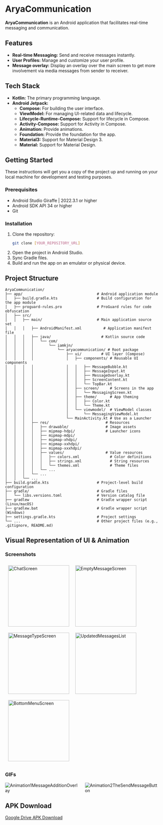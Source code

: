 # AryaCommunication

**AryaCommunication** is an Android application that facilitates real-time messaging and communication.

## Features

-   **Real-time Messaging:** Send and receive messages instantly.
-   **User Profiles:** Manage and customize your user profile.
-   **Message overlay:** Display an overlay over the main screen to get more involvement via media messages from sender to receiver.

## Tech Stack

-   **Kotlin:** The primary programming language.
-   **Android Jetpack:**
    -   **Compose:** For building the user interface.
    -   **ViewModel:** For managing UI-related data and lifecycle.
    -   **Lifecycle-Runtime-Compose:** Support for lifecycle in Compose.
    -   **Activity-Compose:** Support for Activity in Compose.
    -   **Animation:** Provide animations.
    -   **Foundation:** Provide the foundation for the app.
    -   **Material3:** Support for Material Design 3.
    -   **Material:** Support for Material Design.

## Getting Started

These instructions will get you a copy of the project up and running on your local machine for development and testing purposes.

### Prerequisites

-   Android Studio Giraffe | 2022.3.1 or higher
-   Android SDK API 34 or higher
-   Git

### Installation

1.  Clone the repository:
    ```bash
    git clone [YOUR_REPOSITORY_URL]
    ```
2.  Open the project in Android Studio.
3.  Sync Gradle files.
4.  Build and run the app on an emulator or physical device.

## Project Structure
```
AryaCommunication/
├── app/                                  # Android application module
│   ├── build.gradle.kts                  # Build configuration for the app module
│   ├── proguard-rules.pro                # ProGuard rules for code obfuscation
│   ├── src/
│   │   ├── main/                         # Main application source set
│   │   │   ├── AndroidManifest.xml          # Application manifest file
│   │   │   ├── java/                       # Kotlin source code
│   │   │   │   └── com/
│   │   │   │       └── iamkjn/
│   │   │   │           └── aryacommunication/ # Root package
│   │   │   │               ├── ui/         # UI layer (Compose)
│   │   │   │               │   ├── components/ # Reusable UI components
│   │   │   │               │   │   ├── MessageBubble.kt
│   │   │   │               │   │   ├── MessageInput.kt
│   │   │   │               │   │   ├── MessageOverlay.kt
│   │   │   │               │   │   ├── ScreenContent.kt
│   │   │   │               │   │   └── TopBar.kt
│   │   │   │               │   ├── screen/     # Screens in the app
│   │   │   │               │   │   └── MessagingScreen.kt
│   │   │   │               │   ├── theme/      # App theming
│   │   │   │               │   │   ├── Color.kt
│   │   │   │               │   │   └── Theme.kt
│   │   │   │               │   └── viewmodel/  # ViewModel classes
│   │   │   │               │       └── MessagingViewModel.kt
│   │   │   │               └── MainActivity.kt # Use as a Launcher
│   │   │   ├── res/                          # Resources
│   │   │   │   ├── drawable/                 # Image assets
│   │   │   │   ├── mipmap-hdpi/              # Launcher icons
│   │   │   │   ├── mipmap-mdpi/
│   │   │   │   ├── mipmap-xhdpi/
│   │   │   │   ├── mipmap-xxhdpi/
│   │   │   │   ├── mipmap-xxxhdpi/
│   │   │   │   ├── values/                   # Value resources
│   │   │   │   │   ├── colors.xml              # Color definitions
│   │   │   │   │   ├── strings.xml             # String resources
│   │   │   │   │   └── themes.xml              # Theme files
│   │   │   │   └── ...
│   │   │   └── ...
│   │   └── ...
├── build.gradle.kts                      # Project-level build configuration
├── gradle/                               # Gradle files
│   └── libs.versions.toml                # Version catalog file
├── gradlew                               # Gradle wrapper script (Linux/macOS)
├── gradlew.bat                           # Gradle wrapper script (Windows)
├── settings.gradle.kts                   # Project settings
└── ...                                   # Other project files (e.g., .gitignore, README.md)
```

## Visual Representation of UI & Animation

### Screenshots

<div style="display: flex; flex-wrap: wrap;">
  <img src="screenshots/ChatScreen.png" alt="ChatScreen" style="width: 200px; margin: 10px;">
  <img src="screenshots/EmptyMessageScreen.png" alt="EmptyMessageScreen" style="width: 200px; margin: 10px;">
  <img src="screenshots/MessageTypeScreen.png" alt="MessageTypeScreen" style="width: 200px; margin: 10px;">
  <img src="screenshots/UpdatedMessagesList.png" alt="UpdatedMessagesList" style="width: 200px; margin: 10px;">
  <img src="screenshots/BottomMenuScreen.png" alt="BottomMenuScreen" style="width: 200px; margin: 10px;">
</div>

### GIFs

<div style="display: flex;">
  <img src="screenshots/Animation1MessageAdditionOverlay.gif" alt="Animation1MessageAdditionOverlay" style="margin-right: 20px;">
  <img src="screenshots/Animation2TheSendMessageButton.gif" alt="Animation2TheSendMessageButton">
</div>

## APK Download

[Google Drive APK Download](https://drive.google.com/file/d/1bzm_3_oXgGWgMPxSUUEHYSYF2vg-lNhn/view?usp=sharing)
